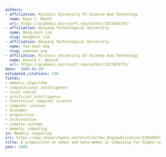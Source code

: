 ```yaml
---
authors:
- affiliation: Missouri University Of Science And Technology
  name: Ryan J. Meuth
  url: https://academic.microsoft.com/author/1872442287/
- affiliation: Nanyang Technological University
  name: Meng-Hiot Lim
  slug: menghiot_lim
- affiliation: Nanyang Technological University
  name: Yew-Soon Ong
  slug: yewsoon_ong
- affiliation: Missouri University Of Science And Technology
  name: Donald C. Wunsch
  url: https://academic.microsoft.com/author/2127870723/
date: '2009-04-29'
estimated_citations: 130
fields:
- memetic algorithm
- computational intelligence
- local search
- artificial intelligence
- theoretical computer science
- computer science
- misnomer
- proposition
- architecture
- complex systems
- memetic computing
in: Memetic Computing
src: https://www.researchgate.net/profile/Yew_Ong/publication/220105971_A_proposition_on_memes_and_meta-memes_in_computing_for_higher-order_learning/links/00463521421fa94307000000.pdf
title: A proposition on memes and meta-memes in computing for higher-order learning
year: 2009
---
```

